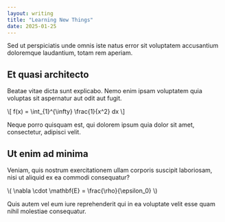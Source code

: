 ```yaml
---
layout: writing
title: "Learning New Things"
date: 2025-01-25
---
```


Sed ut perspiciatis unde omnis iste natus error sit voluptatem accusantium doloremque laudantium, totam rem aperiam.

## Et quasi architecto

Beatae vitae dicta sunt explicabo. Nemo enim ipsam voluptatem quia voluptas sit aspernatur aut odit aut fugit.

\\[
f(x) = \\int_{1}^{\\infty} \\frac{1}{x^2} dx
\\]

Neque porro quisquam est, qui dolorem ipsum quia dolor sit amet, consectetur, adipisci velit.

## Ut enim ad minima

Veniam, quis nostrum exercitationem ullam corporis suscipit laboriosam, nisi ut aliquid ex ea commodi consequatur?

\\( \\nabla \\cdot \\mathbf{E} = \\frac{\\rho}{\\epsilon_0} \\)

Quis autem vel eum iure reprehenderit qui in ea voluptate velit esse quam nihil molestiae consequatur. 